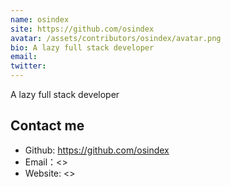 ```yaml
---
name: osindex
site: https://github.com/osindex
avatar: /assets/contributors/osindex/avatar.png
bio: A lazy full stack developer
email: 
twitter: 
---
```


A lazy full stack developer

## Contact me

- Github: <https://github.com/osindex>
- Email：<>
- Website: <>

